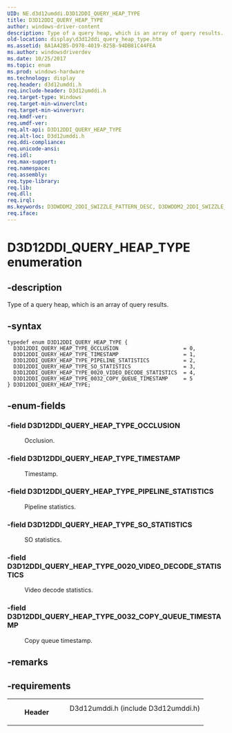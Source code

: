 ```yaml
---
UID: NE.d3d12umddi.D3D12DDI_QUERY_HEAP_TYPE
title: D3D12DDI_QUERY_HEAP_TYPE
author: windows-driver-content
description: Type of a query heap, which is an array of query results.
old-location: display\d3d12ddi_query_heap_type.htm
ms.assetid: 8A1A42B5-D978-4019-825B-94DB81C44FEA
ms.author: windowsdriverdev
ms.date: 10/25/2017
ms.topic: enum
ms.prod: windows-hardware
ms.technology: display
req.header: d3d12umddi.h
req.include-header: D3d12umddi.h
req.target-type: Windows
req.target-min-winverclnt: 
req.target-min-winversvr: 
req.kmdf-ver: 
req.umdf-ver: 
req.alt-api: D3D12DDI_QUERY_HEAP_TYPE
req.alt-loc: D3d12umddi.h
req.ddi-compliance: 
req.unicode-ansi: 
req.idl: 
req.max-support: 
req.namespace: 
req.assembly: 
req.type-library: 
req.lib: 
req.dll: 
req.irql: 
ms.keywords: D3DWDDM2_2DDI_SWIZZLE_PATTERN_DESC, D3DWDDM2_2DDI_SWIZZLE_PATTERN_DESC
req.iface: 
---
```


# D3D12DDI_QUERY_HEAP_TYPE enumeration



## -description
<p>Type of a query heap, which is an array of query results.</p>


## -syntax

````
typedef enum D3D12DDI_QUERY_HEAP_TYPE { 
  D3D12DDI_QUERY_HEAP_TYPE_OCCLUSION                     = 0,
  D3D12DDI_QUERY_HEAP_TYPE_TIMESTAMP                     = 1,
  D3D12DDI_QUERY_HEAP_TYPE_PIPELINE_STATISTICS           = 2,
  D3D12DDI_QUERY_HEAP_TYPE_SO_STATISTICS                 = 3,
  D3D12DDI_QUERY_HEAP_TYPE_0020_VIDEO_DECODE_STATISTICS  = 4,
  D3D12DDI_QUERY_HEAP_TYPE_0032_COPY_QUEUE_TIMESTAMP     = 5
} D3D12DDI_QUERY_HEAP_TYPE;
````


## -enum-fields
<dl>

### -field <a id="D3D12DDI_QUERY_HEAP_TYPE_OCCLUSION"></a><a id="d3d12ddi_query_heap_type_occlusion"></a><b>D3D12DDI_QUERY_HEAP_TYPE_OCCLUSION</b>

<dd>
<p>Occlusion.</p>
</dd>

### -field <a id="D3D12DDI_QUERY_HEAP_TYPE_TIMESTAMP"></a><a id="d3d12ddi_query_heap_type_timestamp"></a><b>D3D12DDI_QUERY_HEAP_TYPE_TIMESTAMP</b>

<dd>
<p>Timestamp.</p>
</dd>

### -field <a id="D3D12DDI_QUERY_HEAP_TYPE_PIPELINE_STATISTICS"></a><a id="d3d12ddi_query_heap_type_pipeline_statistics"></a><b>D3D12DDI_QUERY_HEAP_TYPE_PIPELINE_STATISTICS</b>

<dd>
<p>Pipeline statistics.</p>
</dd>

### -field <a id="D3D12DDI_QUERY_HEAP_TYPE_SO_STATISTICS"></a><a id="d3d12ddi_query_heap_type_so_statistics"></a><b>D3D12DDI_QUERY_HEAP_TYPE_SO_STATISTICS</b>

<dd>
<p>SO statistics.</p>
</dd>

### -field <a id="D3D12DDI_QUERY_HEAP_TYPE_0020_VIDEO_DECODE_STATISTICS"></a><a id="d3d12ddi_query_heap_type_0020_video_decode_statistics"></a><b>D3D12DDI_QUERY_HEAP_TYPE_0020_VIDEO_DECODE_STATISTICS</b>

<dd>
<p>Video decode statistics.</p>
</dd>

### -field <a id="D3D12DDI_QUERY_HEAP_TYPE_0032_COPY_QUEUE_TIMESTAMP"></a><a id="d3d12ddi_query_heap_type_0032_copy_queue_timestamp"></a><b>D3D12DDI_QUERY_HEAP_TYPE_0032_COPY_QUEUE_TIMESTAMP</b>

<dd>
<p>Copy queue timestamp.</p>
</dd>
</dl>

## -remarks


## -requirements
<table>
<tr>
<th width="30%">
<p>Header</p>
</th>
<td width="70%">
<dl>
<dt>D3d12umddi.h (include D3d12umddi.h)</dt>
</dl>
</td>
</tr>
</table>